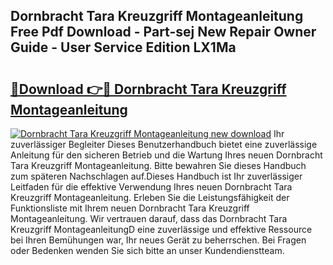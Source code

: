 ## Dornbracht Tara Kreuzgriff Montageanleitung Free Pdf Download - Part-sej New Repair Owner Guide - User Service Edition LX1Ma

# <h2><a href="http://df76mo.blite.top/?on=Dornbracht+Tara+Kreuzgriff+Montageanleitung">🔗Download 👉🔴 Dornbracht Tara Kreuzgriff Montageanleitung</a></h2>

[![Dornbracht Tara Kreuzgriff Montageanleitung new download](https://i.imgur.com/lujVjoI.png)](http://df76mo.blite.top/?on=Dornbracht+Tara+Kreuzgriff+Montageanleitung)
Ihr zuverlässiger Begleiter Dieses Benutzerhandbuch bietet eine zuverlässige Anleitung für den sicheren Betrieb und die Wartung Ihres neuen Dornbracht Tara Kreuzgriff Montageanleitung. Bitte bewahren Sie dieses Handbuch zum späteren Nachschlagen auf.Dieses Handbuch ist Ihr zuverlässiger Leitfaden für die effektive Verwendung Ihres neuen Dornbracht Tara Kreuzgriff Montageanleitung. Erleben Sie die Leistungsfähigkeit der Funktionsliste mit Ihrem neuen Dornbracht Tara Kreuzgriff Montageanleitung. Wir vertrauen darauf, dass das Dornbracht Tara Kreuzgriff MontageanleitungD eine zuverlässige und effektive Ressource bei Ihren Bemühungen war, Ihr neues Gerät zu beherrschen. Bei Fragen oder Bedenken wenden Sie sich bitte an unser Kundendienstteam.
